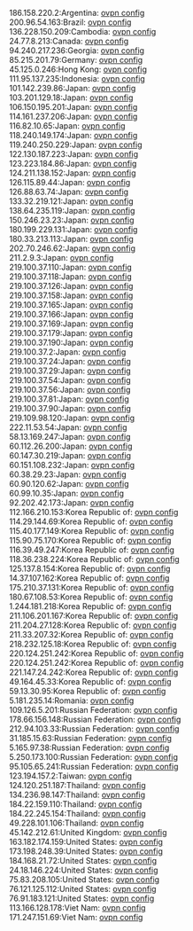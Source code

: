 186.158.220.2:Argentina: [ovpn config](vpn/186_158_220_2.ovpn)  
200.96.54.163:Brazil: [ovpn config](vpn/200_96_54_163.ovpn)  
136.228.150.209:Cambodia: [ovpn config](vpn/136_228_150_209.ovpn)  
24.77.8.213:Canada: [ovpn config](vpn/24_77_8_213.ovpn)  
94.240.217.236:Georgia: [ovpn config](vpn/94_240_217_236.ovpn)  
85.215.201.79:Germany: [ovpn config](vpn/85_215_201_79.ovpn)  
45.125.0.246:Hong Kong: [ovpn config](vpn/45_125_0_246.ovpn)  
111.95.137.235:Indonesia: [ovpn config](vpn/111_95_137_235.ovpn)  
101.142.239.86:Japan: [ovpn config](vpn/101_142_239_86.ovpn)  
103.201.129.18:Japan: [ovpn config](vpn/103_201_129_18.ovpn)  
106.150.195.201:Japan: [ovpn config](vpn/106_150_195_201.ovpn)  
114.161.237.206:Japan: [ovpn config](vpn/114_161_237_206.ovpn)  
116.82.10.65:Japan: [ovpn config](vpn/116_82_10_65.ovpn)  
118.240.149.174:Japan: [ovpn config](vpn/118_240_149_174.ovpn)  
119.240.250.229:Japan: [ovpn config](vpn/119_240_250_229.ovpn)  
122.130.187.223:Japan: [ovpn config](vpn/122_130_187_223.ovpn)  
123.223.184.86:Japan: [ovpn config](vpn/123_223_184_86.ovpn)  
124.211.138.152:Japan: [ovpn config](vpn/124_211_138_152.ovpn)  
126.115.89.44:Japan: [ovpn config](vpn/126_115_89_44.ovpn)  
126.88.63.74:Japan: [ovpn config](vpn/126_88_63_74.ovpn)  
133.32.219.121:Japan: [ovpn config](vpn/133_32_219_121.ovpn)  
138.64.235.119:Japan: [ovpn config](vpn/138_64_235_119.ovpn)  
150.246.23.23:Japan: [ovpn config](vpn/150_246_23_23.ovpn)  
180.199.229.131:Japan: [ovpn config](vpn/180_199_229_131.ovpn)  
180.33.213.113:Japan: [ovpn config](vpn/180_33_213_113.ovpn)  
202.70.246.62:Japan: [ovpn config](vpn/202_70_246_62.ovpn)  
211.2.9.3:Japan: [ovpn config](vpn/211_2_9_3.ovpn)  
219.100.37.110:Japan: [ovpn config](vpn/219_100_37_110.ovpn)  
219.100.37.118:Japan: [ovpn config](vpn/219_100_37_118.ovpn)  
219.100.37.126:Japan: [ovpn config](vpn/219_100_37_126.ovpn)  
219.100.37.158:Japan: [ovpn config](vpn/219_100_37_158.ovpn)  
219.100.37.165:Japan: [ovpn config](vpn/219_100_37_165.ovpn)  
219.100.37.166:Japan: [ovpn config](vpn/219_100_37_166.ovpn)  
219.100.37.169:Japan: [ovpn config](vpn/219_100_37_169.ovpn)  
219.100.37.179:Japan: [ovpn config](vpn/219_100_37_179.ovpn)  
219.100.37.190:Japan: [ovpn config](vpn/219_100_37_190.ovpn)  
219.100.37.2:Japan: [ovpn config](vpn/219_100_37_2.ovpn)  
219.100.37.24:Japan: [ovpn config](vpn/219_100_37_24.ovpn)  
219.100.37.29:Japan: [ovpn config](vpn/219_100_37_29.ovpn)  
219.100.37.54:Japan: [ovpn config](vpn/219_100_37_54.ovpn)  
219.100.37.56:Japan: [ovpn config](vpn/219_100_37_56.ovpn)  
219.100.37.81:Japan: [ovpn config](vpn/219_100_37_81.ovpn)  
219.100.37.90:Japan: [ovpn config](vpn/219_100_37_90.ovpn)  
219.109.98.120:Japan: [ovpn config](vpn/219_109_98_120.ovpn)  
222.11.53.54:Japan: [ovpn config](vpn/222_11_53_54.ovpn)  
58.13.169.247:Japan: [ovpn config](vpn/58_13_169_247.ovpn)  
60.112.26.200:Japan: [ovpn config](vpn/60_112_26_200.ovpn)  
60.147.30.219:Japan: [ovpn config](vpn/60_147_30_219.ovpn)  
60.151.108.232:Japan: [ovpn config](vpn/60_151_108_232.ovpn)  
60.38.29.23:Japan: [ovpn config](vpn/60_38_29_23.ovpn)  
60.90.120.62:Japan: [ovpn config](vpn/60_90_120_62.ovpn)  
60.99.10.35:Japan: [ovpn config](vpn/60_99_10_35.ovpn)  
92.202.42.173:Japan: [ovpn config](vpn/92_202_42_173.ovpn)  
112.166.210.153:Korea Republic of: [ovpn config](vpn/112_166_210_153.ovpn)  
114.29.144.69:Korea Republic of: [ovpn config](vpn/114_29_144_69.ovpn)  
115.40.177.149:Korea Republic of: [ovpn config](vpn/115_40_177_149.ovpn)  
115.90.75.170:Korea Republic of: [ovpn config](vpn/115_90_75_170.ovpn)  
116.39.49.247:Korea Republic of: [ovpn config](vpn/116_39_49_247.ovpn)  
118.36.238.224:Korea Republic of: [ovpn config](vpn/118_36_238_224.ovpn)  
125.137.8.154:Korea Republic of: [ovpn config](vpn/125_137_8_154.ovpn)  
14.37.107.162:Korea Republic of: [ovpn config](vpn/14_37_107_162.ovpn)  
175.210.37.131:Korea Republic of: [ovpn config](vpn/175_210_37_131.ovpn)  
180.67.108.53:Korea Republic of: [ovpn config](vpn/180_67_108_53.ovpn)  
1.244.181.218:Korea Republic of: [ovpn config](vpn/1_244_181_218.ovpn)  
211.106.201.167:Korea Republic of: [ovpn config](vpn/211_106_201_167.ovpn)  
211.204.27.128:Korea Republic of: [ovpn config](vpn/211_204_27_128.ovpn)  
211.33.207.32:Korea Republic of: [ovpn config](vpn/211_33_207_32.ovpn)  
218.232.125.18:Korea Republic of: [ovpn config](vpn/218_232_125_18.ovpn)  
220.124.251.242:Korea Republic of: [ovpn config](vpn/220_124_251_242.ovpn)  
220.124.251.242:Korea Republic of: [ovpn config](vpn/220_124_251_242.ovpn)  
221.147.24.242:Korea Republic of: [ovpn config](vpn/221_147_24_242.ovpn)  
49.164.45.33:Korea Republic of: [ovpn config](vpn/49_164_45_33.ovpn)  
59.13.30.95:Korea Republic of: [ovpn config](vpn/59_13_30_95.ovpn)  
5.181.235.14:Romania: [ovpn config](vpn/5_181_235_14.ovpn)  
109.126.5.201:Russian Federation: [ovpn config](vpn/109_126_5_201.ovpn)  
178.66.156.148:Russian Federation: [ovpn config](vpn/178_66_156_148.ovpn)  
212.94.103.33:Russian Federation: [ovpn config](vpn/212_94_103_33.ovpn)  
31.185.15.63:Russian Federation: [ovpn config](vpn/31_185_15_63.ovpn)  
5.165.97.38:Russian Federation: [ovpn config](vpn/5_165_97_38.ovpn)  
5.250.173.100:Russian Federation: [ovpn config](vpn/5_250_173_100.ovpn)  
95.105.65.241:Russian Federation: [ovpn config](vpn/95_105_65_241.ovpn)  
123.194.157.2:Taiwan: [ovpn config](vpn/123_194_157_2.ovpn)  
124.120.251.187:Thailand: [ovpn config](vpn/124_120_251_187.ovpn)  
134.236.98.147:Thailand: [ovpn config](vpn/134_236_98_147.ovpn)  
184.22.159.110:Thailand: [ovpn config](vpn/184_22_159_110.ovpn)  
184.22.245.154:Thailand: [ovpn config](vpn/184_22_245_154.ovpn)  
49.228.101.106:Thailand: [ovpn config](vpn/49_228_101_106.ovpn)  
45.142.212.61:United Kingdom: [ovpn config](vpn/45_142_212_61.ovpn)  
163.182.174.159:United States: [ovpn config](vpn/163_182_174_159.ovpn)  
173.198.248.39:United States: [ovpn config](vpn/173_198_248_39.ovpn)  
184.168.21.72:United States: [ovpn config](vpn/184_168_21_72.ovpn)  
24.18.146.224:United States: [ovpn config](vpn/24_18_146_224.ovpn)  
75.83.208.105:United States: [ovpn config](vpn/75_83_208_105.ovpn)  
76.121.125.112:United States: [ovpn config](vpn/76_121_125_112.ovpn)  
76.91.183.121:United States: [ovpn config](vpn/76_91_183_121.ovpn)  
113.166.128.178:Viet Nam: [ovpn config](vpn/113_166_128_178.ovpn)  
171.247.151.69:Viet Nam: [ovpn config](vpn/171_247_151_69.ovpn)  
